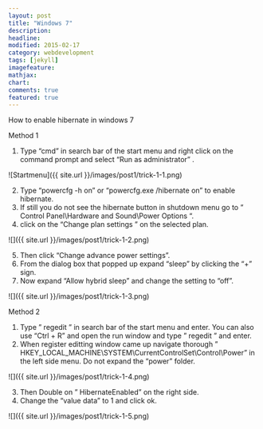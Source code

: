 ```yaml
---
layout: post
title: "Windows 7"
description: 
headline: 
modified: 2015-02-17
category: webdevelopment
tags: [jekyll]
imagefeature: 
mathjax: 
chart: 
comments: true
featured: true
---
```


How to enable hibernate in windows 7


Method 1

1. Type “cmd” in search bar of the start menu and right click on the command prompt and select “Run as administrator” .

![Startmenu]({{ site.url }}/images/post1/trick-1-1.png)

2. Type “powercfg -h on” or “powercfg.exe /hibernate on” to enable hibernate.
3. If still you do not see the hibernate button in shutdown menu go to ” Control Panel\Hardware and Sound\Power Options “.
4. click on the “Change plan settings ” on the selected plan.

![]({{ site.url }}/images/post1/trick-1-2.png)

5. Then click “Change advance power settings”.
6. From the dialog box that popped up expand “sleep” by clicking the “+” sign.
7. Now expand “Allow hybrid sleep” and change the setting to “off”.

![]({{ site.url }}/images/post1/trick-1-3.png)


Method 2

1. Type ” regedit ” in search bar of the start menu and enter. You can also use “Ctrl + R” and open the run window and type ” regedit ” and enter.
2. When register editting window came up navigate thorough
” HKEY_LOCAL_MACHINE\SYSTEM\CurrentControlSet\Control\Power” in the left side menu. Do not expand the “power” folder.

 ![]({{ site.url }}/images/post1/trick-1-4.png)


3. Then Double on ” HibernateEnabled” on the right side.
4. Change the “value data” to 1 and click ok.

![]({{ site.url }}/images/post1/trick-1-5.png)